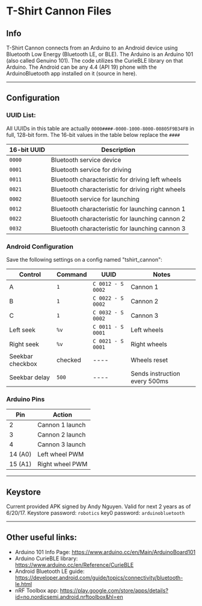 # T-Shirt Cannon Files

## Info

T-Shirt Cannon connects from an Arduino to an Android device using Bluetooth Low Energy (Bluetooth LE, or BLE).  The Arduino is an Arduino 101 (also called Genuino 101). The code utilizes the CurieBLE library on that Arduino. The Android can be any 4.4 (API 19) phone with the ArduinoBluetooth app installed on it (source in here). 

***

## Configuration

### UUID List:

All UUIDs in this table are actually `0000####-0000-1000-8000-00805F9B34FB` in full, 128-bit form. The 16-bit values in the table below replace the `####`

| 16-bit UUID  | Description |
| ------------- | ------------- |
| `0000` | Bluetooth service device |
| `0001` | Bluetooth service for driving |
| `0011` | Bluetooth characteristic for driving left wheels |
| `0021` | Bluetooth characteristic for driving right wheels |
| `0002` | Bluetooth service for launching |
| `0012` | Bluetooth characteristic for launching cannon 1 |
| `0022` | Bluetooth characteristic for launching cannon 2 |
| `0032` | Bluetooth characteristic for launching cannon 3 |

### Android Configuration

Save the following settings on a config named "tshirt_cannon":

| Control  | Command | UUID | Notes |
| ------------- | ------------- | ------------- | ------------- |
| A  | `1` | `C 0012 - S 0002` | Cannon 1 |
| B  | `1` | `C 0022 - S 0002` | Cannon 2 |
| C  | `1` | `C 0032 - S 0002` | Cannon 3 |
| Left seek  | `%v`  | `C 0011 - S 0001` | Left wheels |
| Right seek  | `%v`  | `C 0021 - S 0001` | Right wheels |
| Seekbar checkbox | checked | ---- | Wheels reset |
| Seekbar delay | `500` | ---- | Sends instruction every 500ms |

### Arduino Pins

| Pin  | Action |
| ------------- | ------------- |
| 2 | Cannon 1 launch |
| 3 | Cannon 2 launch |
| 4 | Cannon 3 launch |
| 14 (A0) | Left wheel PWM |
| 15 (A1) | Right wheel PWM |

***

## Keystore

Current provided APK signed by Andy Nguyen.
Valid for next 2 years as of 6/20/17.
Keystore password: `robotics`
key0 password: `arduinobluetooth`

***

## Other useful links:
 - Arduino 101 Info Page: https://www.arduino.cc/en/Main/ArduinoBoard101
 - Arduino CurieBLE library: https://www.arduino.cc/en/Reference/CurieBLE
 - Android Bluetooth LE guide: https://developer.android.com/guide/topics/connectivity/bluetooth-le.html
 - nRF Toolbox app: https://play.google.com/store/apps/details?id=no.nordicsemi.android.nrftoolbox&hl=en
